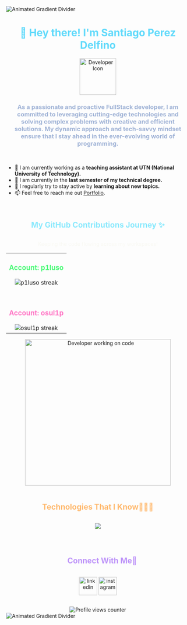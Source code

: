<img src="https://user-images.githubusercontent.com/73097560/115834477-dbab4500-a447-11eb-908a-139a6edaec5c.gif" alt="Animated Gradient Divider">

<div align="center">
  <summary><h1 style="display: inline-block; color: #61DAFB;">👋 Hey there! I'm Santiago Perez Delfino</h1></summary>
</div>

<div align="center">
  <img  src="https://cdn-icons-png.flaticon.com/512/560/560277.png"
        alt="Developer Icon" height="100" width="100" />
</div>

<div align="center">
  <summary><h3 style="display: inline-block; color: #A0B3D6;">As a passionate and proactive FullStack developer, I am committed to leveraging cutting-edge technologies and solving complex problems with creative and efficient solutions. My dynamic approach and tech-savvy mindset ensure that I stay ahead in the ever-evolving world of programming.</h3></summary>
</div>

<br>

- 🔭 I am currently working as a **teaching assistant at UTN (National University of Technology).**
- 🌱 I am currently in the **last semester of my technical degree.**
- 📝 I regularly try to stay active by **learning about new topics.**
- 📫 Feel free to reach me out <a href="https://www.santiagoperezdelfino.com" target="_blank" rel="noopener noreferrer">Portfolio</a>.

<br>

<div align="center">
  <summary><h2 style="display: inline-block; color: #8BE9FD;">My GitHub Contributions Journey ✨</h2></summary>
  <p style="color: #F8F8F2;">Keeping the code flowing across my workspaces!</p>
</div>

<p align="center">
  <table align="center">
    <tr border="none">
      <td width="100%" align="center">
        <h3 style="color: #50FA7B;">Account: p1luso</h3>
        <img  title="🔥 Get streak stats for your profile at git.io/streak-stats" alt="p1luso streak" src="https://github-readme-streak-stats.herokuapp.com/?user=p1luso&theme=dark&hide_border=false&stroke=000000&background=0D1117&ring=50FA7B&fire=50FA7B&currStreakLabel=BD93F9" />
      </td>
    </tr>
    <tr><td height="30"></td></tr>
    <tr border="none">
      <td width="100%" align="center">
        <h3 style="color: #FF79C6;">Account: osul1p</h3>
        <img  title="🔥 Get streak stats for your profile at git.io/streak-stats" alt="osul1p streak" src="https://github-readme-streak-stats.herokuapp.com/?user=osul1p&theme=dark&hide_border=false&stroke=000000&background=0D1117&ring=FF79C6&fire=FF79C6&currStreakLabel=BD93F9" />
      </td>
    </tr>
  </table>
</p>

<div align="center">
  <img src="https://raw.githubusercontent.com/halfrost/halfrost/master/img/coding.gif" alt="Developer working on code" width="400"/>
</div>

<br>

<div align="center">
  <summary><h2 style="display: inline-block; color: #FFB86C;">Technologies That I Know👨🏻‍💻</h2></summary>
</div>
<p align="center">
  <a href="https://skillicons.dev">
    <img src="https://skillicons.dev/icons?i=cs,cpp,c,py,html,css,js,ts,react,firebase,mysql,git,github,vscode,visualstudio,eclipse,dotnet,postman,discord,figma,linux&perline=14" />
  </a>
</p>

<br>

<div id="user-content-toc">
  <ul align="center">
    <summary><h2 style="display: inline-block; color: #BD93F9;">Connect With Me🤝</h2></summary>
  </ul>
</div>

<p align="center">
<a href="https://www.linkedin.com/in/santiagoperezdelfino/" target="blank"><img align="center" src="https://user-images.githubusercontent.com/88904952/234979284-68c11d7f-1acc-4f0c-ac78-044e1037d7b0.png" alt="linkedin" height="50" width="50" /></a>
<a href="https://www.instagram.com/saantipeerez/" target="blank"><img align="center" src="https://user-images.githubusercontent.com/88904952/234981169-2dd1e58f-4b7e-468c-8213-034ba62156c3.png" alt="instagram" height="50" width="50" /></a>
</p>

<br>

<div align="center">
  <img src="https://visitcount.itsvg.in/api?id=p1luso&icon=3&color=BD93F9" alt="Profile views counter"/>
</div>

<img src="https://user-images.githubusercontent.com/73097560/115834477-dbab4500-a447-11eb-908a-139a6edaec5c.gif" alt="Animated Gradient Divider">
